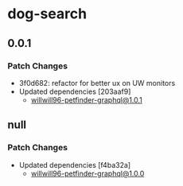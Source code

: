 # dog-search

## 0.0.1

### Patch Changes

- 3f0d682: refactor for better ux on UW monitors
- Updated dependencies [203aaf9]
  - willwill96-petfinder-graphql@1.0.1

## null

### Patch Changes

- Updated dependencies [f4ba32a]
  - willwill96-petfinder-graphql@1.0.0
